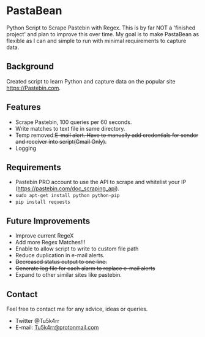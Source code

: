 # PastaBean
Python Script to Scrape Pastebin with Regex. This is by far  NOT a 'finished project' and plan to improve this over time.
My goal is to make PastaBean as flexible as I can and simple to run with minimal requirements to capture data.

## Background
Created script to learn Python and capture data on the popular site https://Pastebin.com.

## Features
- Scrape Pastebin, 100 queries per 60 seconds.
- Write matches to text file in same directory.
- Temp removed:~~E-mail alert. Have to manually add credentials for sender and receiver  into script(Gmail Only).~~
- Logging 

## Requirements
- Pastebin PRO account to use the API to scrape and whitelist your IP (https://pastebin.com/doc_scraping_api).
- `sudo apt-get install python python-pip`
- `pip install requests`

## Future Improvements 
- Improve current RegeX
- Add more Regex Matches!!!
- Enable to allow script to write to custom file path
- Reduce duplication in e-mail alerts.
- ~~Decreased status output to one line.~~
- ~~Generate log file for each alarm to replace e-mail alerts~~
- Expand to other similar sites like pastebin.


## Contact
Feel free to contact me for any advice, ideas or queries.
- Twitter @Tu5k4rr
- E-mail: Tu5k4rr@protonmail.com


